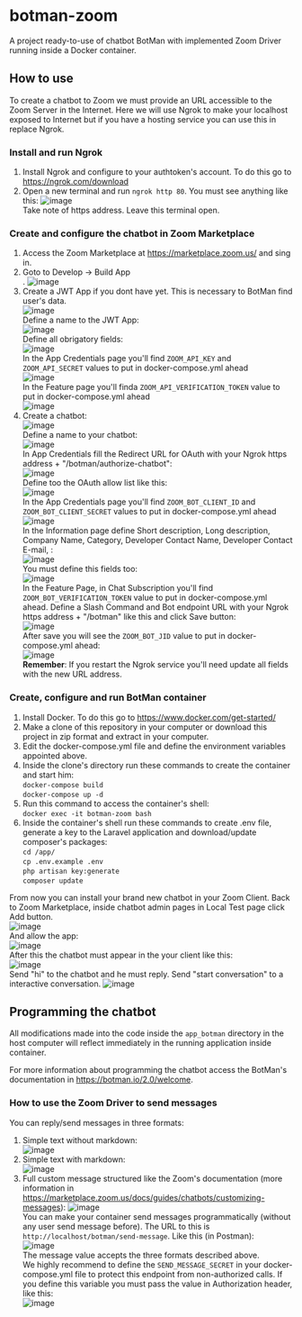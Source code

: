 # botman-zoom
A project ready-to-use of chatbot BotMan with implemented Zoom Driver running inside a Docker container.

## How to use

To create a chatbot to Zoom we must provide an URL accessible to the Zoom Server in the Internet. Here we will use Ngrok to make your localhost exposed to Internet but if you have a hosting service you can use this in replace Ngrok.

### Install and run Ngrok

1. Install Ngrok and configure to your authtoken's account. To do this go to <https://ngrok.com/download><br>
2. Open a new terminal and run `ngrok http 80`. You must see anything like this:
![image](https://user-images.githubusercontent.com/8368009/163388373-118b3eb1-a56f-417a-8116-0bb252a8ff35.png)<br>
Take note of https address. Leave this terminal open.

### Create and configure the chatbot in Zoom Marketplace

1. Access the Zoom Marketplace at <https://marketplace.zoom.us/> and sing in.
2. Goto to Develop -> Build App<br>.
![image](https://user-images.githubusercontent.com/8368009/163389785-04f96f87-6281-433a-a7ce-34b900b34abf.png)
3. Create a JWT App if you dont have yet. This is necessary to BotMan find user's data.<br>
![image](https://user-images.githubusercontent.com/8368009/163390503-49159f16-dfe7-4f75-96d8-1edb00cdf98d.png)<br>
Define a name to the JWT App:<br>
![image](https://user-images.githubusercontent.com/8368009/163390836-dc3d83a4-51d2-43ea-8182-34c17b5c63c6.png)<br>
Define all obrigatory fields:<br>
![image](https://user-images.githubusercontent.com/8368009/163391319-44641c25-5694-46fa-9fa5-abfa2547d25b.png)<br>
In the App Credentials page you'll find `ZOOM_API_KEY` and `ZOOM_API_SECRET` values to put in docker-compose.yml ahead<br>
![image](https://user-images.githubusercontent.com/8368009/163391908-efc36b74-7fdb-48d6-a507-c6d19ee66d50.png)<br>
In the Feature page you'll finda `ZOOM_API_VERIFICATION_TOKEN` value to put in docker-compose.yml ahead<br>
![image](https://user-images.githubusercontent.com/8368009/163392978-4afc3b06-2906-45a7-ac46-238efec68ae4.png)
4. Create a chatbot:<br>
![image](https://user-images.githubusercontent.com/8368009/163394001-56c9b2b7-227c-4309-b429-ba4de6377ebd.png)<br>
Define a name to your chatbot:<br>
![image](https://user-images.githubusercontent.com/8368009/163396566-f8a70d72-a12c-4183-a3ac-8858f83218c5.png)<br>
In App Credentials fill the Redirect URL for OAuth with your Ngrok https address + "/botman/authorize-chatbot":<br>
![image](https://user-images.githubusercontent.com/8368009/163422585-f028ebea-a782-40fc-b744-b07c0a51f2cf.png)<br>
Define too the OAuth allow list like this:<br>
![image](https://user-images.githubusercontent.com/8368009/163406506-fe7f82bc-1903-4cd3-bebe-c9999572ed8e.png)<br>
In the App Credentials page you'll find `ZOOM_BOT_CLIENT_ID` and `ZOOM_BOT_CLIENT_SECRET` values to put in docker-compose.yml ahead<br>
![image](https://user-images.githubusercontent.com/8368009/163399135-5b0eb54a-9be5-4a8b-a9dd-cc90dbc4b1f8.png)<br>
In the Information page define Short description, Long description, Company Name, Category, Developer Contact Name, Developer Contact E-mail, :<br>
![image](https://user-images.githubusercontent.com/8368009/163399650-d3813a98-279b-4f8b-81b2-f4975bba7eb2.png)<br>
You must define this fields too:<br>
![image](https://user-images.githubusercontent.com/8368009/163405532-6b391e20-afc7-4eb5-bf3f-04f0d4a32ab7.png)<br>
In the Feature Page, in Chat Subscription you'll find `ZOOM_BOT_VERIFICATION_TOKEN` value to put in docker-compose.yml ahead. Define a Slash Command and Bot endpoint URL with your Ngrok https address + "/botman" like this and click Save button:<br>
![image](https://user-images.githubusercontent.com/8368009/163401512-215f203d-035c-4ee3-981e-71766c186b96.png)<br>
After save you will see the `ZOOM_BOT_JID` value to put in docker-compose.yml ahead:<br>
![image](https://user-images.githubusercontent.com/8368009/163403221-da84aad9-78e5-4ca9-a411-6bbb8e1fa02d.png)<br>
**Remember**: If you restart the Ngrok service you'll need update all fields with the new URL address.

### Create, configure and run BotMan container

1. Install Docker. To do this go to <https://www.docker.com/get-started/><br>
2. Make a clone of this repository in your computer or download this project in zip format and extract in your computer.<br>
3. Edit the docker-compose.yml file and define the environment variables appointed above.<br>
4. Inside the clone's directory run these commands to create the container and start him:<br>
`docker-compose build`<br>
`docker-compose up -d`<br>
4. Run this command to access the container's shell:<br>
`docker exec -it botman-zoom bash`<br>
5. Inside the container's shell run these commands to create .env file, generate a key to the Laravel application and download/update composer's packages:<br>
`cd /app/`<br>
`cp .env.example .env`<br>
`php artisan key:generate`<br>
`composer update`<br>

From now you can install your brand new chatbot in your Zoom Client. Back to Zoom Marketplace, inside chatbot admin pages in Local Test page click Add button.<br>
![image](https://user-images.githubusercontent.com/8368009/163424514-ce7cebea-c8fd-4fea-aeb4-2845e88bcf0e.png)<br>
And allow the app:<br>
![image](https://user-images.githubusercontent.com/8368009/163423581-5eab96f3-3e65-4127-b20c-df0f5603bd0f.png)<br>
After this the chatbot must appear in the your client like this:<br>
![image](https://user-images.githubusercontent.com/8368009/163423832-380266e0-5cba-4cb8-b683-d605d53c3ccb.png)<br>
Send "hi" to the chatbot and he must reply. Send "start conversation" to a interactive conversation.
![image](https://user-images.githubusercontent.com/8368009/163424044-e5bfface-29b8-49e6-882d-8c298b96e83f.png)

## Programming the chatbot

All modifications made into the code inside the `app_botman` directory in the host computer will reflect immediately in the running application inside container.

For more information about programming the chatbot access the BotMan's documentation in <https://botman.io/2.0/welcome>.

### How to use the Zoom Driver to send messages

You can reply/send messages in three formats:
1. Simple text without markdown:<br>
![image](https://user-images.githubusercontent.com/8368009/163426676-787666c8-928e-4df6-ac52-ff3ba68d2d82.png)<br>
2. Simple text with markdown:<br>
![image](https://user-images.githubusercontent.com/8368009/163426963-49ac9802-abc9-466b-b651-5be8e6f879c7.png)<br>
3. Full custom message structured like the Zoom's documentation (more information in <https://marketplace.zoom.us/docs/guides/chatbots/customizing-messages>):
![image](https://user-images.githubusercontent.com/8368009/163427908-8327588e-7c01-4567-9b36-01c7db578191.png)<br>
You can make your container send messages programmatically (without any user send message before). The URL to this is `http://localhost/botman/send-message`. Like this (in Postman):<br>
![image](https://user-images.githubusercontent.com/8368009/163429878-48f11694-7b51-4796-8bd6-f11dfffe80bf.png)<br>
The message value accepts the three formats described above.<br>
We highly recommend to define the `SEND_MESSAGE_SECRET` in your docker-compose.yml file to protect this endpoint from non-authorized calls. If you define this variable you must pass the value in Authorization header, like this:<br>
![image](https://user-images.githubusercontent.com/8368009/163430587-1a083f65-8d86-46b1-80d8-b3779314718f.png)

